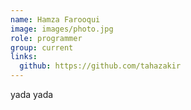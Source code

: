 ```yaml
---
name: Hamza Farooqui
image: images/photo.jpg
role: programmer
group: current
links:
  github: https://github.com/tahazakir
---
```


yada yada
